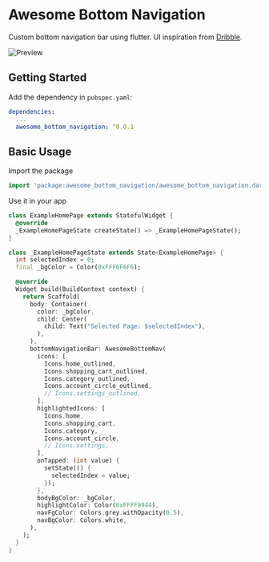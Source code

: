 # Awesome Bottom Navigation

Custom bottom navigation bar using flutter. UI inspiration from [Dribble](https://dribbble.com/shots/6005981-Tab-Bar-Animation-nr-2).

![Preview](https://media.giphy.com/media/bDaJZ80hHPRyJsBGfB/giphy.gif)

## Getting Started

Add the dependency in `pubspec.yaml`:

```yaml
dependencies:
  ...
  awesome_bottom_navigation: ^0.0.1
```

## Basic Usage

Import the package

```dart
import 'package:awesome_bottom_navigation/awesome_bottom_navigation.dart';
```

Use it in your app

```dart
class ExampleHomePage extends StatefulWidget {
  @override
  _ExampleHomePageState createState() => _ExampleHomePageState();
}

class _ExampleHomePageState extends State<ExampleHomePage> {
  int selectedIndex = 0;
  final _bgColor = Color(0xFFF6F6F6);

  @override
  Widget build(BuildContext context) {
    return Scaffold(
      body: Container(
        color: _bgColor,
        child: Center(
          child: Text("Selected Page: $selectedIndex"),
        ),
      ),
      bottomNavigationBar: AwesomeBottomNav(
        icons: [
          Icons.home_outlined,
          Icons.shopping_cart_outlined,
          Icons.category_outlined,
          Icons.account_circle_outlined,
          // Icons.settings_outlined,
        ],
        highlightedIcons: [
          Icons.home,
          Icons.shopping_cart,
          Icons.category,
          Icons.account_circle,
          // Icons.settings,
        ],
        onTapped: (int value) {
          setState(() {
            selectedIndex = value;
          });
        },
        bodyBgColor: _bgColor,
        highlightColor: Color(0xFFFF9944),
        navFgColor: Colors.grey.withOpacity(0.5),
        navBgColor: Colors.white,
      ),
    );
  }
}
```
